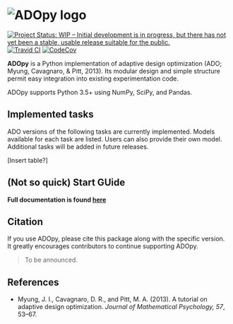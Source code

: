 # ![ADOpy logo](https://adopy.github.io/logo/adopy-logo-tight.svg)

[![Project Status: WIP – Initial development is in progress, but there has not yet been a stable, usable release suitable for the public.](https://www.repostatus.org/badges/latest/wip.svg)](https://www.repostatus.org/#wip)
[![Travid CI](https://travis-ci.com/adopy/adopy.svg?token=gbyEQoyAYgexeSRwBwj6&branch=master)](https://travis-ci.com/adopy/adopy)
[![CodeCov](https://codecov.io/gh/adopy/adopy/branch/master/graph/badge.svg?token=jFnJgnVV1k)](https://codecov.io/gh/adopy/adopy)

**ADOpy** is a Python implementation of adaptive design optimization (ADO; Myung, Cavagnaro, & Pitt, 2013).
Its modular design and simple structure permit easy integration into existing experimentation code.

ADOpy supports Python 3.5+ using NumPy, SciPy, and Pandas.

## Implemented tasks
ADO versions of the following tasks are currently implemented. Models available for each task are listed. Users can also provide their own model. Additional tasks will be added in future releases.

[Insert table?]

## (Not so quick) Start GUide

**Full documentation is found  [here](https://adopy.org)**



## Citation
If you use ADOpy, please cite this package along with the specific version.
It greatly encourages contributors to continue supporting ADOpy.

> To be announced.

## References
- Myung, J. I., Cavagnaro, D. R., and Pitt, M. A. (2013).
  A tutorial on adaptive design optimization.
  *Journal of Mathematical Psychology, 57*, 53–67.
